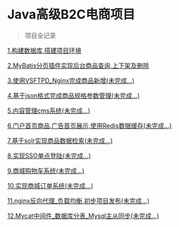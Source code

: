 # Java高级B2C电商项目
> 项目全记录

[1.构建数据库,搭建项目环境](https://www.cnblogs.com/tanshaoshenghao/p/10829778.html)

[2.MyBatis分页插件实现后台商品查询,上下架及删除](https://www.cnblogs.com/tanshaoshenghao/p/10834416.html)

[3.使用VSFTPD_Nginx完成商品新增(未完成...)]()

[4.基于json格式完成商品规格参数管理(未完成...)]()

[5.内容管理cms系统(未完成...)]()

[6.门户首页商品,广告首页展示,使用Redis数据缓存(未完成...)]()

[7.基于solr实现商品数据检索(未完成...)]()

[8.实现SSO单点登陆(未完成...)]()

[9.商城购物车系统(未完成...)]()

[10.实现商城订单系统(未完成...)]()

[11.nginx反向代理_负载均衡,初步项目发布(未完成...)]()

[12.Mycat中间件_数据库分表_Mysql主从同步(未完成...)]()